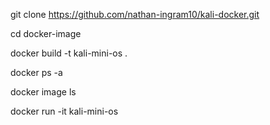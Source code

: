 
git clone https://github.com/nathan-ingram10/kali-docker.git

cd docker-image

docker build -t kali-mini-os .

docker ps -a

docker image ls

docker run -it kali-mini-os
